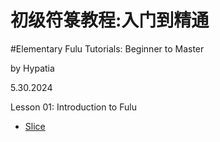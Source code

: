 # 初级符箓教程:入门到精通
#Elementary Fulu Tutorials: Beginner to Master

by Hypatia

5.30.2024

Lesson 01: Introduction to Fulu

- [Slice](#)
